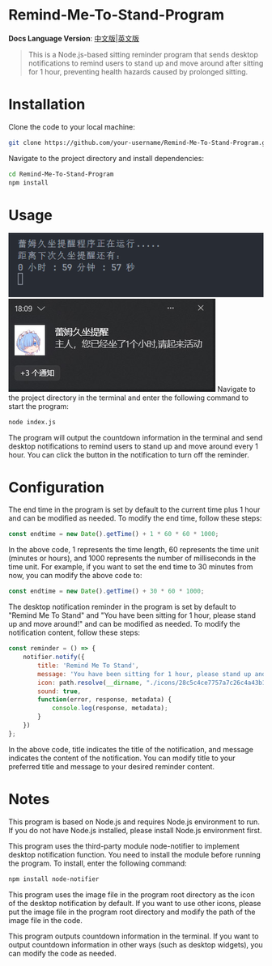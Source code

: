 # Remind-Me-To-Stand-Program
**Docs Language Version**: [中文版](/docs/README_CN.md)|[英文版](/docs/README_EN.md)
> This is a Node.js-based sitting reminder program that sends desktop notifications to remind users to stand up and move around after sitting for 1 hour, preventing health hazards caused by prolonged sitting.

# Installation
Clone the code to your local machine:
```bash
git clone https://github.com/your-username/Remind-Me-To-Stand-Program.git
```
Navigate to the project directory and install dependencies:
```bash
cd Remind-Me-To-Stand-Program
npm install
```

# Usage
![demo1](/docs/images/demo.png)
![demo2](/docs/images/demo2.jpg)
Navigate to the project directory in the terminal and enter the following command to start the program:
```bash
node index.js
```
The program will output the countdown information in the terminal and send desktop notifications to remind users to stand up and move around every 1 hour. You can click the button in the notification to turn off the reminder.
# Configuration
The end time in the program is set by default to the current time plus 1 hour and can be modified as needed. To modify the end time, follow these steps:
```js
const endtime = new Date().getTime() + 1 * 60 * 60 * 1000;
```
In the above code, 1 represents the time length, 60 represents the time unit (minutes or hours), and 1000 represents the number of milliseconds in the time unit. For example, if you want to set the end time to 30 minutes from now, you can modify the above code to:
```js
const endtime = new Date().getTime() + 30 * 60 * 1000;
```
The desktop notification reminder in the program is set by default to "Remind Me To Stand" and "You have been sitting for 1 hour, please stand up and move around!" and can be modified as needed. To modify the notification content, follow these steps:
```js
const reminder = () => {
    notifier.notify({
        title: 'Remind Me To Stand',
        message: 'You have been sitting for 1 hour, please stand up and move around!',
        icon: path.resolve(__dirname, "./icons/28c5c4ce7757a7c26c4a43b1ecf4933804801976.jpg"),
        sound: true,
        function(error, response, metadata) {
            console.log(response, metadata);
        }
    })
};
```
In the above code, title indicates the title of the notification, and message indicates the content of the notification. You can modify title to your preferred title and message to your desired reminder content.

# Notes
This program is based on Node.js and requires Node.js environment to run. If you do not have Node.js installed, please install Node.js environment first.

This program uses the third-party module node-notifier to implement desktop notification function. You need to install the module before running the program. To install, enter the following command:
```bash
npm install node-notifier
```
This program uses the image file in the program root directory as the icon of the desktop notification by default. If you want to use other icons, please put the image file in the program root directory and modify the path of the image file in the code.

This program outputs countdown information in the terminal. If you want to output countdown information in other ways (such as desktop widgets), you can modify the code as needed.